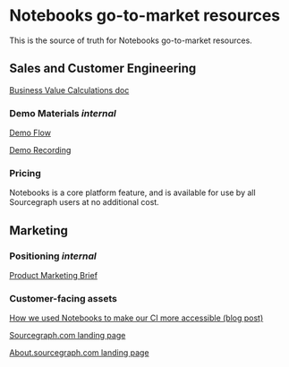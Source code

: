 # Notebooks go-to-market resources

This is the source of truth for Notebooks go-to-market resources.

## Sales and Customer Engineering

[Business Value Calculations doc](https://docs.google.com/document/d/19zgpFG55jqEbEu2y3Z5T8_jOLxEizaGLGO0K3rlBozI/edit#heading=h.et0infij2vky)

### Demo Materials _internal_

[Demo Flow](https://docs.google.com/document/d/1Xd4h5iwOQb-HSfgEczMsZdBlQG1BzPdY5g80qUsL5U8/edit)

[Demo Recording](https://drive.google.com/file/d/1J5BGX1wMhErJR-qgME85-F8cGtnLvQab/view?usp=sharing)

### Pricing

Notebooks is a core platform feature, and is available for use by all Sourcegraph users at no additional cost.

## Marketing

### Positioning _internal_

[Product Marketing Brief](https://docs.google.com/document/d/1vem3cqMInzunYftYzA63QzXRdxVEx-OXAkG-IxyF0Z4/edit#)

### Customer-facing assets

[How we used Notebooks to make our CI more accessible (blog post)](https://about.sourcegraph.com/blog/notebooks-ci/)

[Sourcegraph.com landing page](https://sourcegraph.com/notebooks)

[About.sourcegraph.com landing page](https://about.sourcegraph.com/code-search/)

